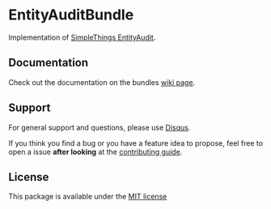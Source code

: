 # EntityAuditBundle

Implementation of [SimpleThings EntityAudit](https://github.com/simplethings/EntityAudit).


## Documentation

Check out the documentation on the bundles [wiki page](https://github.com/bruery/entity-audit-bundle/wiki).

## Support

For general support and questions, please use [Disqus](https://thebruery.disq.us).

If you think you find a bug or you have a feature idea to propose, feel free to open a issue
**after looking** at the [contributing guide](CONTRIBUTING.md).

## License

This package is available under the [MIT license](LICENSE)

